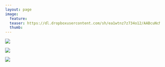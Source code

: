 ```yaml
---
layout: page
image:
  feature:
  teaser: https://dl.dropboxusercontent.com/sh/ea1wtnz7z734o12/AABcuNcM7dz8k8NhXGlwRcqGa/luontokuvat/syksy/DSC48972-245px.jpg
  thumb:
---
```


[![](https://dl.dropboxusercontent.com/sh/ea1wtnz7z734o12/AACxb94arprnUxy8XcY_x1_Ha/luontokuvat/syksy/DSC48972-800px.jpg)](https://dl.dropboxusercontent.com/sh/ea1wtnz7z734o12/AAAfYABt8QQCX82yezLGrx0Ea/luontokuvat/syksy/DSC48972.jpg)

[![](https://dl.dropboxusercontent.com/sh/ea1wtnz7z734o12/AACHR5b3QWXfc4YA3B3gxekka/luontokuvat/syksy/DSC48971-800px.jpg)](https://dl.dropboxusercontent.com/sh/ea1wtnz7z734o12/AADBSobcuHg4pVl_Ir59bWWFa/luontokuvat/syksy/DSC48971.jpg)

[![](https://dl.dropboxusercontent.com/sh/ea1wtnz7z734o12/AADAMMRFBgNcKSablQR7QW9Ua/luontokuvat/syksy/DSC48947-800px.jpg)](https://dl.dropboxusercontent.com/sh/ea1wtnz7z734o12/AADdqvd_ixhZz8m1-Cs-BtGga/luontokuvat/syksy/DSC48947.jpg)
